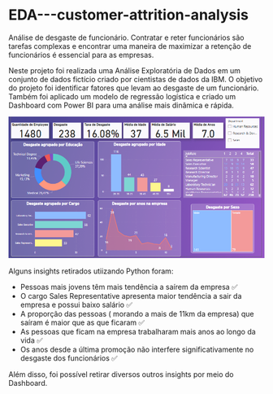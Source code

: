 # EDA---customer-attrition-analysis
Análise de desgaste de funcionário.  Contratar e reter funcionários são tarefas complexas e encontrar uma maneira de maximizar a retenção de funcionários é essencial para as empresas.

Neste projeto foi realizada uma Análise Exploratória de Dados em um conjunto de dados fictício criado por cientistas de dados da IBM. O objetivo do projeto foi identificar fatores que levam ao desgaste de um funcionário. Também foi aplicado um modelo de regressão logística e criado um Dashboard com Power BI para uma análise mais dinâmica e rápida.

<img src="./bi_dashboard/dash_rh.PNG"/>

Alguns insights retirados utiizando Python foram:

- Pessoas mais jovens têm mais tendência a saírem da empresa ✅
- O cargo Sales Representative apresenta maior tendência a sair da empresa e possui baixo salário ✅
- A proporção das pessoas ( morando a mais de 11km da empresa) que saíram é maior que as que ficaram ✅
- As pessoas que ficam na empresa trabalharam mais anos ao longo da vida ✅
- Os anos desde a última promoção não interfere significativamente no desgaste dos funcionários ✅

Além disso, foi possível retirar diversos outros insights por meio do Dashboard.

